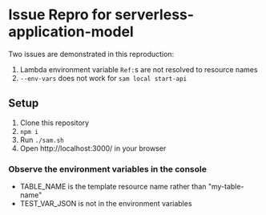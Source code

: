 # Issue Repro for serverless-application-model

Two issues are demonstrated in this reproduction:

1. Lambda environment variable `Ref:`s are not resolved to resource names
2. `--env-vars` does not work for `sam local start-api`

## Setup

1. Clone this repository
1. `npm i`
1. Run `./sam.sh`
1. Open http://localhost:3000/ in your browser

### Observe the environment variables in the console

* TABLE_NAME is the template resource name rather than "my-table-name"
* TEST_VAR_JSON is not in the environment variables
